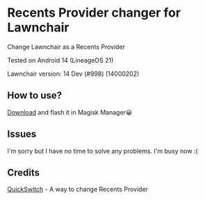 # Recents Provider changer for Lawnchair

Change Lawnchair as a Recents Provider

Tested on Android 14 (LineageOS 21)

Lawnchair version: 14 Dev (#998) (14000202)

## How to use?

[Download](https://github.com/MoonLeeeaf/Recents_Provider_changer_for_Lawnchair/releases) and flash it in Magisk Manager😀

## Issues

I'm sorry but I have no time to solve any problems. I'm busy now :(

## Credits

[QuickSwitch](https://github.com/skittles9823/QuickSwitch) - A way to change Recents Provider
